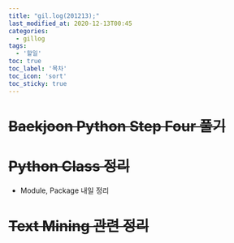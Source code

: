 ```yaml
---
title: "gil.log(201213);"
last_modified_at: 2020-12-13T00:45
categories: 
  - gillog
tags: 
  - '할일'
toc: true
toc_label: '목차'
toc_icon: 'sort'
toc_sticky: true
---
```

# ~~Baekjoon Python Step Four 풀기~~

# ~~Python Class 정리~~
- Module, Package 내일 정리

# ~~Text Mining 관련 정리~~
